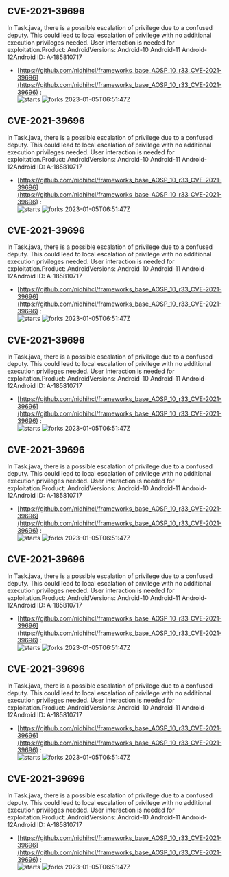 ## CVE-2021-39696
 In Task.java, there is a possible escalation of privilege due to a confused deputy. This could lead to local escalation of privilege with no additional execution privileges needed. User interaction is needed for exploitation.Product: AndroidVersions: Android-10 Android-11 Android-12Android ID: A-185810717

- [https://github.com/nidhihcl/frameworks_base_AOSP_10_r33_CVE-2021-39696](https://github.com/nidhihcl/frameworks_base_AOSP_10_r33_CVE-2021-39696) :  
![starts](https://img.shields.io/github/stars/nidhihcl/frameworks_base_AOSP_10_r33_CVE-2021-39696.svg) 
![forks](https://img.shields.io/github/forks/nidhihcl/frameworks_base_AOSP_10_r33_CVE-2021-39696.svg) 
2023-01-05T06:51:47Z

## CVE-2021-39696
 In Task.java, there is a possible escalation of privilege due to a confused deputy. This could lead to local escalation of privilege with no additional execution privileges needed. User interaction is needed for exploitation.Product: AndroidVersions: Android-10 Android-11 Android-12Android ID: A-185810717

- [https://github.com/nidhihcl/frameworks_base_AOSP_10_r33_CVE-2021-39696](https://github.com/nidhihcl/frameworks_base_AOSP_10_r33_CVE-2021-39696) :  
![starts](https://img.shields.io/github/stars/nidhihcl/frameworks_base_AOSP_10_r33_CVE-2021-39696.svg) 
![forks](https://img.shields.io/github/forks/nidhihcl/frameworks_base_AOSP_10_r33_CVE-2021-39696.svg) 
2023-01-05T06:51:47Z

## CVE-2021-39696
 In Task.java, there is a possible escalation of privilege due to a confused deputy. This could lead to local escalation of privilege with no additional execution privileges needed. User interaction is needed for exploitation.Product: AndroidVersions: Android-10 Android-11 Android-12Android ID: A-185810717

- [https://github.com/nidhihcl/frameworks_base_AOSP_10_r33_CVE-2021-39696](https://github.com/nidhihcl/frameworks_base_AOSP_10_r33_CVE-2021-39696) :  
![starts](https://img.shields.io/github/stars/nidhihcl/frameworks_base_AOSP_10_r33_CVE-2021-39696.svg) 
![forks](https://img.shields.io/github/forks/nidhihcl/frameworks_base_AOSP_10_r33_CVE-2021-39696.svg) 
2023-01-05T06:51:47Z

## CVE-2021-39696
 In Task.java, there is a possible escalation of privilege due to a confused deputy. This could lead to local escalation of privilege with no additional execution privileges needed. User interaction is needed for exploitation.Product: AndroidVersions: Android-10 Android-11 Android-12Android ID: A-185810717

- [https://github.com/nidhihcl/frameworks_base_AOSP_10_r33_CVE-2021-39696](https://github.com/nidhihcl/frameworks_base_AOSP_10_r33_CVE-2021-39696) :  
![starts](https://img.shields.io/github/stars/nidhihcl/frameworks_base_AOSP_10_r33_CVE-2021-39696.svg) 
![forks](https://img.shields.io/github/forks/nidhihcl/frameworks_base_AOSP_10_r33_CVE-2021-39696.svg) 
2023-01-05T06:51:47Z

## CVE-2021-39696
 In Task.java, there is a possible escalation of privilege due to a confused deputy. This could lead to local escalation of privilege with no additional execution privileges needed. User interaction is needed for exploitation.Product: AndroidVersions: Android-10 Android-11 Android-12Android ID: A-185810717

- [https://github.com/nidhihcl/frameworks_base_AOSP_10_r33_CVE-2021-39696](https://github.com/nidhihcl/frameworks_base_AOSP_10_r33_CVE-2021-39696) :  
![starts](https://img.shields.io/github/stars/nidhihcl/frameworks_base_AOSP_10_r33_CVE-2021-39696.svg) 
![forks](https://img.shields.io/github/forks/nidhihcl/frameworks_base_AOSP_10_r33_CVE-2021-39696.svg) 
2023-01-05T06:51:47Z

## CVE-2021-39696
 In Task.java, there is a possible escalation of privilege due to a confused deputy. This could lead to local escalation of privilege with no additional execution privileges needed. User interaction is needed for exploitation.Product: AndroidVersions: Android-10 Android-11 Android-12Android ID: A-185810717

- [https://github.com/nidhihcl/frameworks_base_AOSP_10_r33_CVE-2021-39696](https://github.com/nidhihcl/frameworks_base_AOSP_10_r33_CVE-2021-39696) :  
![starts](https://img.shields.io/github/stars/nidhihcl/frameworks_base_AOSP_10_r33_CVE-2021-39696.svg) 
![forks](https://img.shields.io/github/forks/nidhihcl/frameworks_base_AOSP_10_r33_CVE-2021-39696.svg) 
2023-01-05T06:51:47Z

## CVE-2021-39696
 In Task.java, there is a possible escalation of privilege due to a confused deputy. This could lead to local escalation of privilege with no additional execution privileges needed. User interaction is needed for exploitation.Product: AndroidVersions: Android-10 Android-11 Android-12Android ID: A-185810717

- [https://github.com/nidhihcl/frameworks_base_AOSP_10_r33_CVE-2021-39696](https://github.com/nidhihcl/frameworks_base_AOSP_10_r33_CVE-2021-39696) :  
![starts](https://img.shields.io/github/stars/nidhihcl/frameworks_base_AOSP_10_r33_CVE-2021-39696.svg) 
![forks](https://img.shields.io/github/forks/nidhihcl/frameworks_base_AOSP_10_r33_CVE-2021-39696.svg) 
2023-01-05T06:51:47Z

## CVE-2021-39696
 In Task.java, there is a possible escalation of privilege due to a confused deputy. This could lead to local escalation of privilege with no additional execution privileges needed. User interaction is needed for exploitation.Product: AndroidVersions: Android-10 Android-11 Android-12Android ID: A-185810717

- [https://github.com/nidhihcl/frameworks_base_AOSP_10_r33_CVE-2021-39696](https://github.com/nidhihcl/frameworks_base_AOSP_10_r33_CVE-2021-39696) :  
![starts](https://img.shields.io/github/stars/nidhihcl/frameworks_base_AOSP_10_r33_CVE-2021-39696.svg) 
![forks](https://img.shields.io/github/forks/nidhihcl/frameworks_base_AOSP_10_r33_CVE-2021-39696.svg) 
2023-01-05T06:51:47Z

